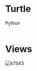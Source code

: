 # Turtle 
 Python
<br>
<br>
# Views

![k7S43](https://user-images.githubusercontent.com/80814790/217808306-0e4d628e-dc3b-41b3-9823-e9cd6d7316cc.gif)
